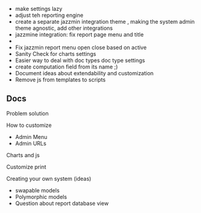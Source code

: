 
* make settings lazy 
* adjust teh reporting engine
* create a separate jazzmin integration theme , making the system admin theme agnostic, add other integrations
* jazzmine integration: fix report page menu and title 
* 
* Fix jazzmin report menu open close based on active 
* Sanity Check for charts settings
* Easier way to deal with doc types doc type settings
* create computation field from its name ;) 
* Document ideas about extendability and customization
* Remove js from templates to scripts


Docs 
----
Problem 
solution 


How to customize 
* Admin Menu 
* Admin URLs


Charts and js

Customize print



Creating your own system (ideas)
  - swapable models 
  - Polymorphic models
  - Question about report database view 



